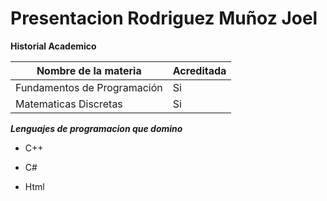 # Presentacion Rodriguez Muñoz Joel

**Historial Academico**  

| Nombre de la materia      | Acreditada |
| ----------- | ----------- |
| Fundamentos de Programación | Si  |
| Matematicas Discretas  | Si    |

***Lenguajes de programacion que domino***
+ C++
* C#
- Html


